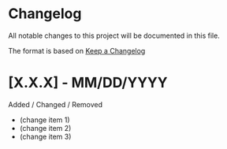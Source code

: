 # Changelog
All notable changes to this project will be documented in this file.

The format is based on [Keep a Changelog](https://keepachangelog.com/en/1.0.0/)

# [X.X.X]  - MM/DD/YYYY
Added / Changed / Removed
- (change item 1)
- (change item 2)
- (change item 3)

